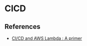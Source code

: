 # CICD

## References

- [CI/CD and AWS Lambda : A primer](https://medium.datadriveninvestor.com/data-engineering-ops-project-with-ci-cd-and-iac-af3ec23548d4)
